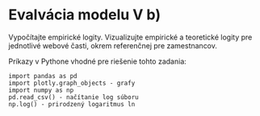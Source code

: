 # Evalvácia modelu V b)

Vypočítajte empirické logity. Vizualizujte empirické a teoretické logity pre jednotlivé webové časti, okrem referenčnej pre zamestnancov.

Príkazy v Pythone vhodné pre riešenie tohto zadania:

```
import pandas as pd
import plotly.graph_objects - grafy
import numpy as np
pd.read_csv() - načítanie log súboru
np.log() - prirodzený logaritmus ln
```
